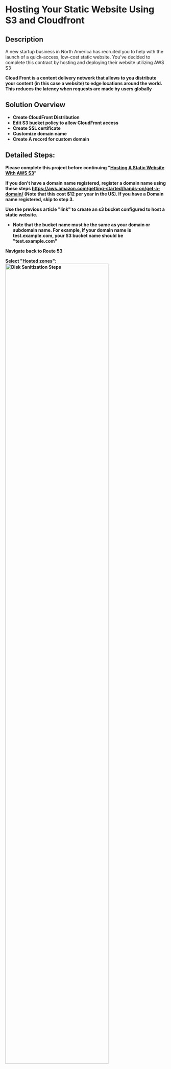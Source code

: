 <h1>Hosting Your Static Website Using S3 and Cloudfront</h1>
<!--
 ### [YouTube Demonstration](https://youtu.be/7eJexJVCqJo)
--!>
<h2>Description</h2>
A new startup business in North America has recruited you to help with the launch of a quick-access, low-cost static website. You've decided to complete this contract by hosting and deploying their website utilizing AWS S3
<br />

<b>Cloud Front is a content delivery network that allows to you distribute your content (in this case a website) to edge locations around the world. This reduces the latency when requests are made by users globally


<h2>Solution Overview</h2>

- <b>Create CloudFront Distribution
- Edit S3 bucket policy to allow CloudFront access
- Create SSL certificate
- Customize domain name
- Create A record for custom domain

<h2>Detailed Steps:</h2>

<p align="center">

Please complete this project before continuing "[Hosting A Static Website With AWS S3](https://github.com/ok4chisom/01-Hosting-A-Static-Website-on-S3)"

If you don't have a domain name registered, register a domain name using these steps https://aws.amazon.com/getting-started/hands-on/get-a-domain/ (Note that this cost $12 per year in the US). If you have a Domain name registered, skip to step 3.

Use the previous article "link" to create an s3 bucket configured to host a static website.
- Note that the bucket name must be the same as your domain or subdomain name. For example, if your domain name is test.example.com, your S3 bucket name should be "test.example.com"

Navigate back to Route 53

Select "Hosted zones": <br/>
<img src="https://i.imgur.com/kzea1kK.png" height="80%" width="80%" alt="Disk Sanitization Steps"/>
<br />
<br />
Select your created "Hosted zone name" and select "Create record":  <br/>
<img src="https://i.imgur.com/iusXmTn.png" height="80%" width="80%" alt="Disk Sanitization Steps"/>
<br />
<br />
Choose your record name (should be same the as your S3 bucket)

Toggle on Alias

Select Alias to S3 website Endpoint

Select your S3 bucket

Select your routing policy (in this case I used the Simple routing policy):  <br/>
<img src="https://i.imgur.com/Saj0Exw.png" height="80%" width="80%" alt="Disk Sanitization Steps"/>
<br />
<br />

Select create record

Now type in your domain name into the browser and you should be routed to your website <br/>
<img src="https://i.imgur.com/Ou1J7rp.png" height="80%" width="80%" alt="Disk Sanitization Steps"/>
<br />
<br />
<!--
 ```diff
- text in red
+ text in green
! text in orange
# text in gray
@@ text in purple (and bold)@@
```
--!>
